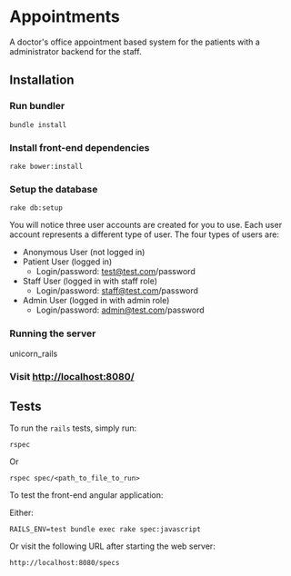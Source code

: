 Appointments
============

A doctor's office appointment based system for the patients with a administrator backend for the staff.

## Installation

### Run bundler

    bundle install

### Install front-end dependencies

    rake bower:install

### Setup the database

    rake db:setup

You will notice three user accounts are created for you to use. Each user account represents a different type of user. The four types of users are:

 * Anonymous User (not logged in)
 * Patient User (logged in)
   * Login/password: test@test.com/password
 * Staff User (logged in with staff role)
   * Login/password: staff@test.com/password
 * Admin User (logged in with admin role)
   * Login/password: admin@test.com/password

### Running the server

   unicorn_rails

### Visit [http://localhost:8080/](http://localhost:8080)

## Tests

To run the `rails` tests, simply run:

    rspec

Or

    rspec spec/<path_to_file_to_run>

To test the front-end angular application:

Either:

    RAILS_ENV=test bundle exec rake spec:javascript

Or visit the following URL after starting the web server:

    http://localhost:8080/specs
